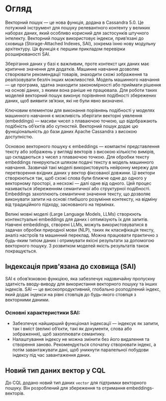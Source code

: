 # Огляд

Векторний пошук — це нова функція, додана в Cassandra 5.0. Це потужний інструмент для пошуку релевантного контенту у великих наборах даних, який особливо корисний для застосунків штучного інтелекту. Векторний пошук використовує індекси, прив’язані до сховища (Storage-Attached Indexes, SAI), зокрема їхню нову модульну архітектуру. Ця функція є першим прикладом перевірки розширюваності SAI.

Зберігання даних у базі є важливим, проте контекст цих даних має критичне значення для додатків. Машинне навчання дозволяє створювати рекомендації товарів, знаходити схожі зображення та реалізовувати безліч інших можливостей. Модель машинного навчання — це програма, здатна знаходити закономірності або приймати рішення на основі даних, з якими вона раніше не працювала. Для роботи таких моделей векторний пошук виконує порівняння подібності збережених даних, щоб виявити зв’язки, які не були явно визначені.

Ключовим елементом для виконання порівнянь подібності у моделях машинного навчання є можливість зберігати векторні уявлення (embeddings) — масиви чисел з плаваючою точкою, що відображають подібність об’єктів або сутностей. Векторний пошук додає цю функціональність до бази даних Apache Cassandra з високою доступністю.

Основою векторного пошуку є embeddings — компактні представлення тексту або зображень у вигляді векторів з високою кількістю вимірів, що складаються з чисел з плаваючою точкою. Для обробки тексту embeddings генеруються шляхом подачі тексту в модель машинного навчання. Зазвичай такі моделі використовують нейронну мережу для перетворення вхідних даних у вектор фіксованої довжини. Ці вектори створюються так, щоб схожі слова були ближче одне до одного у векторному просторі, а несхожі — далі одне від одного. Цей процес називається збереженням семантичної або структурної подібності. Embeddings захоплюють семантичне значення тексту, що дозволяє виконувати запити на основі глибшого розуміння контексту, на відміну від традиційного підходу, заснованого на термінах.

Великі мовні моделі (Large Language Models, LLMs) створюють контекстуальні embeddings для даних і оптимізують їх для запитів. Навчені embeddings, створені LLMs, можуть використовуватися в задачах обробки природної мови (NLP), таких як класифікація тексту, аналіз настроїв та машинний переклад. Можна працювати практично з будь-яким типом даних і отримувати якісні результати за допомогою векторного пошуку. З розвитком моделей якість результатів також покращується.

## Індексація прив'язана до сховища (SAI)
SAI є обов’язковою функцією, яка забезпечує надзвичайну пропускну здатність вводу-виводу для використання векторного пошуку та інших індексів. SAI — це високопродуктивний, глобально розподілений індекс, який додає індекси на рівні стовпців до будь-якого стовпця з векторними даними.

### Основні характеристики SAI:
- Забезпечує найширший функціонал індексації — індексує як запити, так і вміст (великі об’єкти, такі як документи, слова або зображення), щоб захоплювати семантику.
- Налаштування індексу не можна змінити без його видалення та створення заново.
Рекомендується спочатку створювати індекс, а потім завантажувати дані, щоб уникнути паралельної побудови індексу під час завантаження даних.

## Новий тип даних вектор у CQL
До CQL додано новий тип даних `vector` для підтримки векторного пошуку. Він розроблений для збереження та отримання embeddings-векторів.